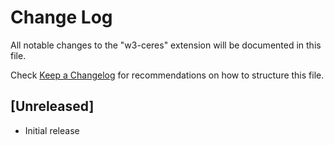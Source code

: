# Change Log

All notable changes to the "w3-ceres" extension will be documented in this file.

Check [Keep a Changelog](http://keepachangelog.com/) for recommendations on how to structure this file.

## [Unreleased]

- Initial release